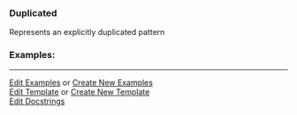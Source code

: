 ### <a id="McUtils.Parsers.RegexPatterns.Duplicated">Duplicated</a>
Represents an explicitly duplicated pattern

### Examples:


___

[Edit Examples](https://github.com/McCoyGroup/References/edit/gh-pages/Documentation/examples/McUtils/Parsers/RegexPatterns/Duplicated.md) or 
[Create New Examples](https://github.com/McCoyGroup/References/new/gh-pages/?filename=Documentation/examples/McUtils/Parsers/RegexPatterns/Duplicated.md) <br/>
[Edit Template](https://github.com/McCoyGroup/References/edit/gh-pages/Documentation/templates/McUtils/Parsers/RegexPatterns/Duplicated.md) or 
[Create New Template](https://github.com/McCoyGroup/References/new/gh-pages/?filename=Documentation/templates/McUtils/Parsers/RegexPatterns/Duplicated.md) <br/>
[Edit Docstrings](https://github.com/McCoyGroup/McUtils/edit/master/Parsers/RegexPatterns/Duplicated/__init__.py?message=Update%20Docs)

